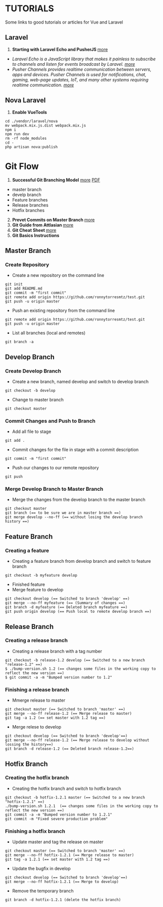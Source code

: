 # TUTORIALS
Some links to good tutorials or articles for Vue and Laravel


## Laravel

 1. <b> Starting with Laravel Echo and PusherJS </b>  [more](https://petericebear.github.io/starting-laravel-echo-20170303/)
- <em> Laravel Echo is a JavaScript library that makes it painless to subscribe to channels and listen for events broadcast by Laravel. [more](https://laravel.com/docs/5.8/broadcasting) </em>
- <em> Pusher Channels provides realtime communication between servers, apps and devices. Pusher Channels is used for notifications, chat, gaming, web-page updates, IoT, and many other systems requiring realtime communication. [more](https://pusher.com/docs) </em>


## Nova Laravel

1. <b> Enable VueTools </b>
```
cd ./vendor/laravel/nova
mv webpack.mix.js.dist webpack.mix.js
npm i
npm run dev
rm -rf node_modules
cd -
php artisan nova:publish
```

# Git Flow

1. <b> Successful Git Branching Model</b> [more](https://nvie.com/posts/a-successful-git-branching-model/) [PDF](https://github.com/ronnytorresmtz/tutorials/blob/master/Git-branching-model.pdf)
- master branch 
- develp branch
- Feature branches
- Release branches
- Hotfix branches
2. <b> Prevet Commits on Master Branch </b> [more](https://stackoverflow.com/questions/40462111/git-prevent-commits-in-master-branch)
3. <b> Git Guide from Attlasian </b> [more](https://www.atlassian.com/git/tutorials/learn-git-with-bitbucket-cloud)
4. <b> Git Cheat Sheet </b> [more](https://github.com/ronnytorresmtz/tutorials/blob/master/atlassian-git-cheatsheet.pdf)
5. <b> Git Basics Instructions </b>

## Master Branch
### Create Repository
- Create a new repository on the command line 
```
git init
git add README.md
git commit -m "first commit"
git remote add origin https://github.com/ronnytorresmtz/test.git
git push -u origin master
```
- Push an existing repository from the command line
```
git remote add origin https://github.com/ronnytorresmtz/test.git
git push -u origin master
```
- List all branches (local and remotes)
```
git branch -a
```
## Develop Branch
### Create Develop Branch
- Create a new branch, named develop and switch to develop branch
```
git checkout -b develop
```
- Change to master branch
```
git checkout master
```
### Commit Changes and Push to Branch
- Add all file to stage
```
git add .
```
- Commit changes for the file in stage with a commit description
```
git commit -m "first commit"
```
- Push our changes to our remote repository
```
git push
```
### Merge Develop Branch to Master Branch
- Merge the changes from the develop branch to the master branch
```
git checkout master
git branch (== to be sure we are in master branch ==)
git merge develop --no-ff (== without losing the develop branch history ==)
```
## Feature Branch
### Creating a feature 
- Creating a feature branch from develop branch and switch to feature branch
```
git checkout -b myfeature develop
```
- Finished feature 
- Merge feature to develop
```
git checkout develop (== Switched to branch 'develop' ==)
git merge --no-ff myfeature (== (Summary of changes ==)
git branch -d myfeature (== Deleted branch myfeature ==)
git push origin develop (== Push local to remote develop branch ==)
```
## Release Branch
### Creating a release branch
- Creating a release branch with a tag number
```
git checkout -b release-1.2 develop (== Switched to a new branch "release-1.2" ==)
$ ./bump-version.sh 1.2 (== changes some files in the working copy to reflect the new version ==)
$ git commit -a -m "Bumped version number to 1.2"
```
### Finishing a release branch

- Mmerge release to master
```
git checkout master (== Switched to branch 'master' ==)
git merge --no-ff release-1.2 (== Merge release to master)
git tag -a 1.2 (== set master with 1.2 tag ==)
```
- Merge relese to develop
```
git checkout develop (== Switched to branch 'develop'==)
git merge --no-ff release-1.2 (== Merge release to develop without lossing the history==)
git branch -d release-1.2 (== Deleted branch release-1.2==)
```
## Hotfix Branch
### Creating the hotfix branch 
- Creating the hotfix branch and switch to hotfix branch
```
git checkout -b hotfix-1.2.1 master (== Switched to a new branch "hotfix-1.2.1" ==)
./bump-version.sh 1.2.1  (== changes some files in the working copy to reflect the new version ==)
git commit -a -m "Bumped version number to 1.2.1"
git commit -m "Fixed severe production problem"
```
### Finishing a hotfix branch
- Update master and tag the release on master
```
git checkout master (== Switched to branch 'master' ==)
git merge --no-ff hotfix-1.2.1 (== Merge release to master)
git tag -a 1.2.1 (== set master with 1.2 tag ==)
```
- Update the bugfix in develop
```
git checkout develop (== Switched to branch 'develop'==)
git merge --no-ff hotfix-1.2.1 (== Merge to develop)
```
- Remove the temporary branch
```
git branch -d hotfix-1.2.1 (delete the hotfix branch)
```
